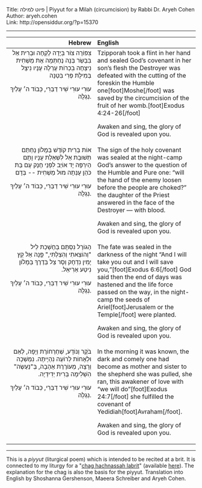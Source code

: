 <html>
<head></head>
<body>
Title: פיוט למילה | Piyyut for a Milah (circumcision) by Rabbi Dr. Aryeh Cohen<br />
Author: aryeh.cohen<br />
Link: http://opensiddur.org/?p=15370
<p />
<hr />

<table style="margin-left: auto;margin-right: auto;" class="draggable">
<thead><tr><th id="x" style="text-align: right;">Hebrew</th><th style="text-align: left;">English</th></tr></thead>
<tbody>
<tr><td style="vertical-align:top;" width="46%">
<div class="liturgy" style="text-align: right;"><span lang="he">
צִפּוֹרָה צוֹר בְּיָדָה לָקְחָה
וּבְרִית אֵל בִּבְשַׂר בְּנָה נֶחְתְּמָה
אֶת מַשְׁחִית נִיצְחָה בִכְרוֹת עָרְלָה
עָנָיו נִיצָל בְּמִילָת פְּרִי בִּטְנָה

עוּרִי עוּרִי שִׁיר דַבֵּרִי, כְּבוֹד ה׳ עָלַיִךְ נִגְלָה.
</span></div></td>

<td style="vertical-align:top;" width="53%"><div class="english">
Tzipporah took a flint in her hand
and sealed God’s covenant in her son’s flesh
the Destroyer was defeated with the cutting of the foreskin
the Humble one[foot]Moshe[/foot] was saved by the circumcision of the fruit of her womb.[foot]Exodus 4:24-26[/foot]

Awaken and sing, the glory of God is revealed upon you.
</div></td>
</tr>


<tr><td style="vertical-align:top;" width="46%">
<div class="liturgy" style="text-align: right;"><span lang="he">
אוֹת בְּרִית קוֹדֶשׁ בַּמָלוֹן נֶחְתַּם
תְּשׁוּבַת אֵל לִשְׁאֵלַת עָנָיו וָתָּם
הַיִרְפֶּה יָד אוֹיֵב לִפְנֵי חֶנֶק עָם
בַּת כֹּהֵן עָנְתָה מוּל מַשְׁחִית‮ -- ‬בְּדָם

עוּרִי עוּרִי שִׁיר דַבֵּרִי, כְּבוֹד ה׳ עָלַיִךְ נִגְלָה.
</span></div></td>

<td style="vertical-align:top;" width="53%"><div class="english">
The sign of the holy covenant was sealed at the night-camp
God’s answer to the question of the Humble and Pure one:
“will the hand of the enemy loosen before the people are choked?”
the daughter of the Priest answered in the face of the Destroyer — with blood.

Awaken and sing, the glory of God is revealed upon you.
</div></td>
</tr>


<tr><td style="vertical-align:top;" width="46%">
<div class="liturgy" style="text-align: right;"><span lang="he">
הַגוֹרָל נִסְתָּם בְּחֶשְׁכַת לֵיל
‮"‬וְהוֹצֵאתִי וְהִצַלְתִּי‮," ‬פַָּנָה אֵל
קֵץ יָמִין נִדְחָק וְסָר צֵל
בַּדֶרֶךְ בַּמָלוֹן נִיטַע אַרִיאֵל‮.‬

עוּרִי עוּרִי שִׁיר דַבֵּרִי, כְּבוֹד ה׳ עָלַיִךְ נִגְלָה.
</span></div></td>

<td style="vertical-align:top;" width="53%"><div class="english">
The fate was sealed in the darkness of the night
“And I will take you out and I will save you,”[foot]Exodus 6:6[/foot] God said then
the end of days was hastened and the life force passed
on the way, in the night-camp the seeds of Ariel[foot]Jerusalem or the Temple[/foot] were planted.

Awaken and sing, the glory of God is revealed upon you.
</div></td>
</tr>


<tr><td style="vertical-align:top;" width="46%">
<div class="liturgy" style="text-align: right;"><span lang="he">
בֹּקֶר וְנוֹדָע‮, ‬שְׁחַרְחוֹרֶת וְיָפָה‮,‬
לְאֵם וּלְאָחוֹת לַרוֹעֶה נִהְיָיתָּה‮.‬
נִמְשְׁכָה וְרָצָה‮, ‬מְעוֹרֶרֶת אַהַבָה‮,‬
בְּ"נַעַשֶׂה‮" ‬הִשְׁלִימָה בְּרִית יְדִידְיָה‮.‬

עוּרִי עוּרִי שִׁיר דַבֵּרִי, כְּבוֹד ה׳ עָלַיִךְ נִגְלָה.
</span></div></td>

<td style="vertical-align:top;" width="53%"><div class="english">
In the morning it was known, the dark and comely one
had become as mother and sister to the shepherd
she was pulled, she ran, this awakener of love
with “we will do”[foot]Exodus 24:7[/foot] she fulfilled the covenant of Yedidiah[foot]Avraham[/foot].

Awaken and sing, the glory of God is revealed upon you.
</div></td>
</tr>
</tbody>
</tbody></table>

<hr />

This is a <em>piyyut</em> (liturgical poem) which is intended to be recited at a brit. It is connected to my liturgy for a "<a href="https://opensiddur.org/prayers-for/birth/hakhnassah-labrit-on-entering-the-covenant-by-rabbi-dr-aryeh-cohen/">chag hachnassah labrit</a>" (available <a href="https://opensiddur.org/prayers-for/birth/hakhnassah-labrit-on-entering-the-covenant-by-rabbi-dr-aryeh-cohen/">here</a>). The explanation for the chag is also the basis for the piyyut. Translation into English by Shoshanna Gershenson, Maeera Schreiber and Aryeh Cohen.
</body>
</html>
